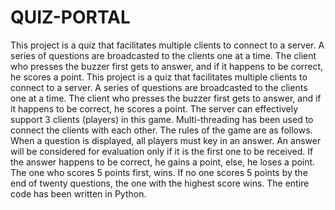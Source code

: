 # QUIZ-PORTAL
This project is a quiz that facilitates multiple clients to connect to a server. A series of questions are broadcasted to the clients one at a time. The client who presses the buzzer first gets to answer, and if it happens to be correct, he scores a point.
This project is a quiz that facilitates multiple clients to connect to a server.
A series of questions are broadcasted to the clients one at a time. The
client who presses the buzzer first gets to answer, and if it happens to be
correct, he scores a point.
The server can effectively support 3 clients (players) in this game.
Multi-threading has been used to connect the clients with each other.
The rules of the game are as follows. When a question is displayed, all
players must key in an answer. An answer will be considered for evaluation
only if it is the first one to be received. If the answer happens to be correct,
he gains a point, else, he loses a point. The one who scores 5 points first,
wins. If no one scores 5 points by the end of twenty questions, the one with
the highest score wins.
The entire code has been written in Python.
